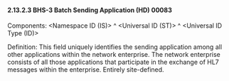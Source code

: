 #### 2.13.2.3 BHS-3 Batch Sending Application (HD) 00083

Components: &lt;Namespace ID (IS)> ^ &lt;Universal ID (ST)> ^ &lt;Universal ID Type (ID)>

Definition: This field uniquely identifies the sending application among all other applications within the network enterprise. The network enterprise consists of all those applications that participate in the exchange of HL7 messages within the enterprise. Entirely site-defined.

